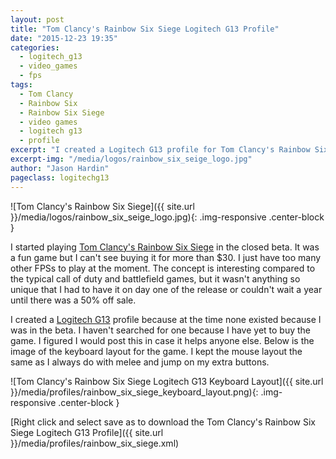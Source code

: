 ```yaml
---
layout: post
title: "Tom Clancy's Rainbow Six Siege Logitech G13 Profile"
date: "2015-12-23 19:35"
categories:
  - logitech_g13
  - video_games
  - fps
tags:
  - Tom Clancy
  - Rainbow Six
  - Rainbow Six Siege
  - video games
  - logitech g13
  - profile
excerpt: "I created a Logitech G13 profile for Tom Clancy's Rainbow Six Siege when I got into the beta a few months ago. I can post it now that the game is released."
excerpt-img: "/media/logos/rainbow_six_seige_logo.jpg"
author: "Jason Hardin"
pageclass: logitechg13
---
```

![Tom Clancy's Rainbow Six Siege]({{ site.url }}/media/logos/rainbow_six_seige_logo.jpg){: .img-responsive .center-block }

I started playing [Tom Clancy's Rainbow Six Siege](http://rainbow6.ubi.com/siege/) in the closed beta. It was a fun game but I can't see buying it for more than $30. I just have too many other FPSs to play at the moment. The concept is interesting compared to the typical call of duty and battlefield games, but it wasn't anything so unique that I had to have it on day one of the release or couldn't wait a year until there was a 50% off sale.

I created a  [Logitech G13](http://gaming.logitech.com/en-us/product/g13-advanced-gameboard) profile because at the time none existed because I was in the beta. I haven't searched for one because I have yet to buy the game. I figured I would post this in case it helps anyone else. Below is the image of the keyboard layout for the game. I kept the mouse layout the same as I always do with melee and jump on my extra buttons.

![Tom Clancy's Rainbow Six Siege Logitech G13 Keyboard Layout]({{ site.url }}/media/profiles/rainbow_six_siege_keyboard_layout.png){: .img-responsive .center-block }

[Right click and select save as to download the Tom Clancy's Rainbow Six Siege Logitech G13 Profile]({{ site.url }}/media/profiles/rainbow_six_siege.xml)
